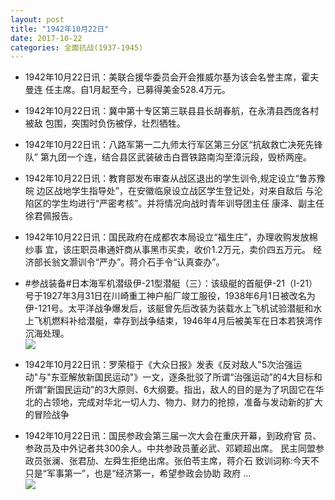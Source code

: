 ```yaml
---
layout: post
title: "1942年10月22日"
date: 2017-10-22
categories: 全面抗战(1937-1945)
---
```


<meta name="referrer" content="no-referrer" />

- 1942年10月22日讯：美联合援华委员会开会推威尔基为该会名誉主席，霍夫曼连 任主席。自1月起至今，已募得美金528.4万元。 

- 1942年10月22日讯：冀中第十专区第三联县县长胡春航，在永清县西庞各村被敌 包围，突围时负伤被俘，壮烈牺牲。 

- 1942年10月22日讯：八路军第一二九师太行军区第三分区“抗敌救亡决死先锋队” 第九团一个连，结合县区武装破击白晋铁路南沟至漳沅段，毁桥两座。 

- 1942年10月22日讯：教育部发布审查从战区退出的学生训令,规定设立“鲁苏豫皖 边区战地学生指导处”，在安徽临泉设立战区学生登记处，对来自敌后 与沦陷区的学生均进行“严密考核”。并将情况向战时青年训导团主任 康泽、副主任徐君佩报告。 

- 1942年10月22日讯：国民政府在成都农本局设立“福生庄”，办理收购发放棉纱事 宜，该庄职员串通奸商从事黑市买卖，收价1.2万元，卖价四五万元。 经济部长翁文灏训令“严办”。蒋介石手令“认真查办”。 

- #参战装备#日本海军机潜级伊-21型潜艇（三）：该级艇的首艇伊-21（I-21）号于1927年3月31日在川崎重工神户船厂竣工服役，1938年6月1日被改名为伊-121号。太平洋战争爆发后，该艇曾先后改装为装载水上飞机试验潜艇和水上飞机燃料补给潜艇，幸存到战争结束，1946年4月后被美军在日本若狭湾作沉海处理。 <br/><img src="https://wx3.sinaimg.cn/large/aca367d8ly1fkqskunhdyj20q20ba0vm.jpg" />

- 1942年10月22日讯：罗荣桓于《大众日报》发表《反对敌人"5次治强运动"与"东亚解放新国民运动"》一文，逐条批驳了所谓“治强运动”的4大目标和所谓“新国民运动”的3大原则、6大纲要。指出，敌人的目的是为了巩固它在华北的占领地，完成对华北一切人力、物力、财力的抢掠，准备与发动新的扩大的冒险战争 

- 1942年10月22日讯：国民参政会第三届一次大会在重庆开幕，到政府官 员、参政员及中外记者共300余人。中共参政员董必武、邓颖超出席。 民主同盟参政员张澜、张君劢、左舜生拒绝出席。张伯苓主席，蒋介石 致训词称:今天不只是“军事第一”，也是“经济第一，希望参政会协助 政府 ... <br/><img src="https://wx2.sinaimg.cn/large/aca367d8ly1fkqp3w465cj20c809z74c.jpg" />

